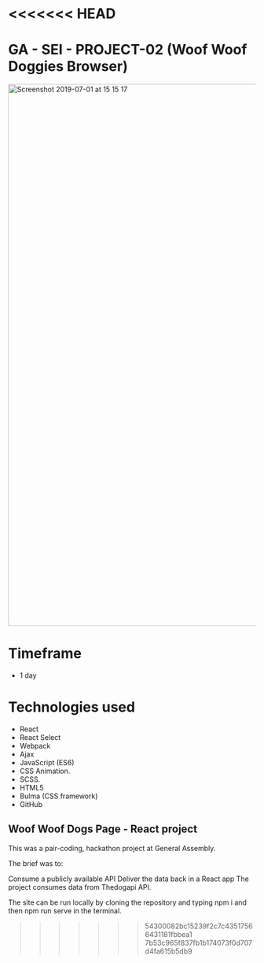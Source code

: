 <<<<<<< HEAD
=======

# GA - SEI - PROJECT-02 (Woof Woof Doggies Browser)

<img width="1100" alt="Screenshot 2019-07-01 at 15 15 17" src="https://user-images.githubusercontent.com/47470930/60443387-10b32b80-9c13-11e9-970e-f877a2d0e975.png">


# Timeframe
* 1 day

# Technologies used
* React
* React Select
* Webpack
* Ajax
* JavaScript (ES6)
* CSS Animation.
* SCSS.
* HTML5
* Bulma (CSS framework)
* GitHub

## Woof Woof Dogs Page - React project

This was a pair-coding, hackathon project at General Assembly.

The brief was to:

Consume a publicly available API
Deliver the data back in a React app
The project consumes data from Thedogapi API.

The site can be run locally by cloning the repository and typing npm i and then npm run serve in the terminal.
>>>>>>> 54300082bc15239f2c7c43517566431181fbbea1
>>>>>>> 7b53c965f837fb1b174073f0d707d4fa615b5db9
